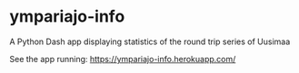 # ympariajo-info
A Python Dash app displaying statistics of the round trip series of Uusimaa

See the app running: https://ympariajo-info.herokuapp.com/
